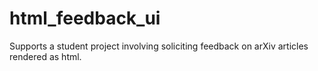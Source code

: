 # html_feedback_ui
Supports a student project involving soliciting feedback on arXiv articles rendered as html. 
